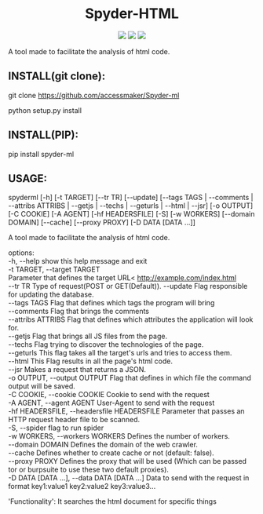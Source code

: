 <h1 align="center">Spyder-HTML</h1>

<p align="center">
<img src="http://img.shields.io/static/v1?label=STATUS&message=EM%20DESENVOLVIMENTO&color=GREEN&style=for-the-badge"/>
<img src="http://img.shields.io/static/v1?label=VERSION&message=2.1.1&color=blue&style=for-the-badge"/>
<img src="https://img.shields.io/github/license/accessmaker/Spyder-ml?style=for-the-badge"/>
</p>


A tool made to facilitate the analysis of html code.

<h2>INSTALL(git clone):</h2>

git clone https://github.com/accessmaker/Spyder-ml

python setup.py install


<h2>INSTALL(PIP):</h2>


pip install spyder-ml


<h2>USAGE:</h2>

spyderml       [-h] [-t TARGET] [--tr TR] [--update]
               [--tags TAGS | --comments | --attribs ATTRIBS | --getjs | --techs | --geturls | --html | --jsr]
               [-o OUTPUT] [-C COOKIE] [-A AGENT] [-hf HEADERSFILE] [-S]
               [-w WORKERS] [--domain DOMAIN] [--cache] [--proxy PROXY]
               [-D DATA [DATA ...]]

A tool made to facilitate the analysis of html code.

options:<br>
  -h, --help            show this help message and exit<br>
  -t TARGET, --target TARGET<br>
                        Parameter that defines the target URL<
                        http://example.com/index.html <br>
  --tr TR               Type of request(POST or GET(Default)).
  --update              Flag responsible for updating the database.<br>
  --tags TAGS           Flag that defines which tags the program will bring<br>
  --comments            Flag that brings the comments<br>
  --attribs ATTRIBS     Flag that defines which attributes the application
                        will look for.<br>
  --getjs               Flag that brings all JS files from the page.<br>
  --techs               Flag trying to discover the technologies of the page.<br>
  --geturls             This flag takes all the target's urls and tries to
                        access them.<br>
  --html                This Flag results in all the page's html code.<br>
  --jsr                 Makes a request that returns a JSON.<br>
  -o OUTPUT, --output OUTPUT
                        Flag that defines in which file the command output
                        will be saved.<br>
  -C COOKIE, --cookie COOKIE
                        Cookie to send with the request<br>
  -A AGENT, --agent AGENT
                        User-Agent to send with the request<br>
  -hf HEADERSFILE, --headersfile HEADERSFILE
                        Parameter that passes an HTTP request header file to
                        be scanned.<br>
  -S, --spider          flag to run spider<br>
  -w WORKERS, --workers WORKERS
                        Defines the number of workers.<br>
  --domain DOMAIN       Defines the domain of the web crawler.<br>
  --cache               Defines whether to create cache or not (default:
                        false).<br>
  --proxy PROXY         Defines the proxy that will be used (Which can be
                        passed tor or burpsuite to use these two default
                        proxies).<br>
  -D DATA [DATA ...], --data DATA [DATA ...]
                        Data to send with the request in format key1:value1
                        key2:value2 key3:value3...<br>

'Functionality': It searches the html document for specific things